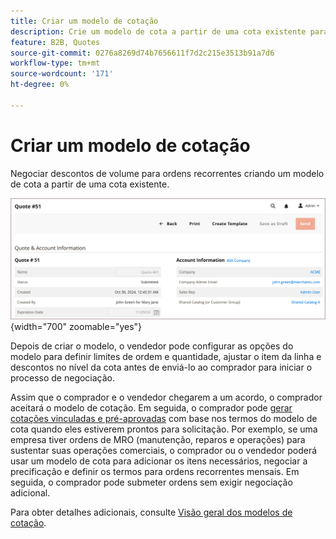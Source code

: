 ```yaml
---
title: Criar um modelo de cotação
description: Crie um modelo de cota a partir de uma cota existente para simplificar a negociação de cota para ordens repetitivas.=
feature: B2B, Quotes
source-git-commit: 0276a8269d74b7656611f7d2c215e3513b91a7d6
workflow-type: tm+mt
source-wordcount: '171'
ht-degree: 0%

---
```


# Criar um modelo de cotação

Negociar descontos de volume para ordens recorrentes criando um modelo de cota a partir de uma cota existente.

![Criar modelo de cotação do administrador](./assets/quote-template-create-from-admin.png){width="700" zoomable="yes"}

Depois de criar o modelo, o vendedor pode configurar as opções do modelo para definir limites de ordem e quantidade, ajustar o item da linha e descontos no nível da cota antes de enviá-lo ao comprador para iniciar o processo de negociação.

Assim que o comprador e o vendedor chegarem a um acordo, o comprador aceitará o modelo de cotação. Em seguida, o comprador pode [gerar cotações vinculadas e pré-aprovadas](account-dashboard-my-quote-templates.md) com base nos termos do modelo de cota quando eles estiverem prontos para solicitação. Por exemplo, se uma empresa tiver ordens de MRO (manutenção, reparos e operações) para sustentar suas operações comerciais, o comprador ou o vendedor poderá usar um modelo de cota para adicionar os itens necessários, negociar a precificação e definir os termos para ordens recorrentes mensais. Em seguida, o comprador pode submeter ordens sem exigir negociação adicional.

Para obter detalhes adicionais, consulte [Visão geral dos modelos de cotação](quote-templates-overview.md).

